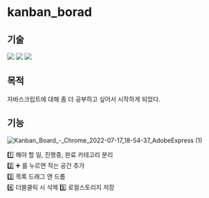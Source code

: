 # kanban_borad

## 기술
<img src="https://img.shields.io/badge/HTML5-E34F26?style=flat-square&logo=HTML5&logoColor=white"/>
<img src="https://img.shields.io/badge/Sass-CC6699?style=flat-square&logo=Sass&logoColor=white"/>
<img src="https://img.shields.io/badge/JavaScript-FFCA28?style=flat-square&logo=JavaScript&logoColor=white"/>


## 목적
자바스크립트에 대해 좀 더 공부하고 싶어서 시작하게 되었다.

## 기능
![Kanban_Board_-_Chrome_2022-07-17_18-54-37_AdobeExpress (1)](https://user-images.githubusercontent.com/105787985/179393957-3fd38e99-bfa9-47e8-8e96-42659bc02774.gif)

:one:  해야 할 일, 진행중, 완료 카테고리 분리<br>
:two:  :heavy_plus_sign: 를 누르면 적는 공간 추가<br>
:three:  목록 드래그 앤 드롭<br>
:four:  더블클릭 시 삭제
:five:  로컬스토리지 저장
